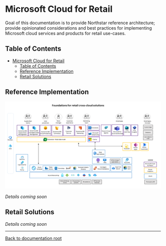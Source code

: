# Microsoft Cloud for Retail

Goal of this documentation is to provide Northstar reference architecture; provide opinionated considerations and best practices for implementing Microsoft cloud services and products for retail use-cases.

## Table of Contents

- [Microsoft Cloud for Retail](#microsoft-cloud-for-retail)
  - [Table of Contents](#table-of-contents)
  - [Reference Implementation](#reference-implementation)
  - [Retail Solutions](#retail-solutions)

## Reference Implementation

![reference-implementation](./media/mc4r-reference-architecture.png)

*Details coming soon*

## Retail Solutions

*Details coming soon*

---

[Back to documentation root](../README.md)
